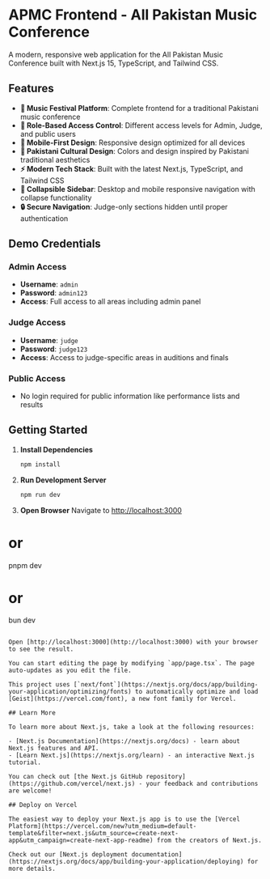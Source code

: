 # APMC Frontend - All Pakistan Music Conference

A modern, responsive web application for the All Pakistan Music Conference built with Next.js 15, TypeScript, and Tailwind CSS.

## Features

- **🎵 Music Festival Platform**: Complete frontend for a traditional Pakistani music conference
- **🔐 Role-Based Access Control**: Different access levels for Admin, Judge, and public users
- **📱 Mobile-First Design**: Responsive design optimized for all devices
- **🎨 Pakistani Cultural Design**: Colors and design inspired by Pakistani traditional aesthetics
- **⚡ Modern Tech Stack**: Built with the latest Next.js, TypeScript, and Tailwind CSS
- **📲 Collapsible Sidebar**: Desktop and mobile responsive navigation with collapse functionality
- **🔒 Secure Navigation**: Judge-only sections hidden until proper authentication

## Demo Credentials

### Admin Access
- **Username**: `admin`
- **Password**: `admin123`
- **Access**: Full access to all areas including admin panel

### Judge Access
- **Username**: `judge`
- **Password**: `judge123`
- **Access**: Access to judge-specific areas in auditions and finals

### Public Access
- No login required for public information like performance lists and results

## Getting Started

1. **Install Dependencies**
   ```bash
   npm install
   ```

2. **Run Development Server**
   ```bash
   npm run dev
   ```

3. **Open Browser**
   Navigate to [http://localhost:3000](http://localhost:3000)
# or
pnpm dev
# or
bun dev
```

Open [http://localhost:3000](http://localhost:3000) with your browser to see the result.

You can start editing the page by modifying `app/page.tsx`. The page auto-updates as you edit the file.

This project uses [`next/font`](https://nextjs.org/docs/app/building-your-application/optimizing/fonts) to automatically optimize and load [Geist](https://vercel.com/font), a new font family for Vercel.

## Learn More

To learn more about Next.js, take a look at the following resources:

- [Next.js Documentation](https://nextjs.org/docs) - learn about Next.js features and API.
- [Learn Next.js](https://nextjs.org/learn) - an interactive Next.js tutorial.

You can check out [the Next.js GitHub repository](https://github.com/vercel/next.js) - your feedback and contributions are welcome!

## Deploy on Vercel

The easiest way to deploy your Next.js app is to use the [Vercel Platform](https://vercel.com/new?utm_medium=default-template&filter=next.js&utm_source=create-next-app&utm_campaign=create-next-app-readme) from the creators of Next.js.

Check out our [Next.js deployment documentation](https://nextjs.org/docs/app/building-your-application/deploying) for more details.
